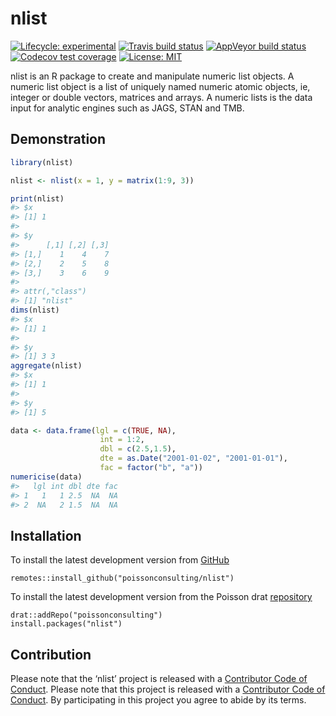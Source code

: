 
<!-- README.md is generated from README.Rmd. Please edit that file -->

# nlist

<!-- badges: start -->

[![Lifecycle:
experimental](https://img.shields.io/badge/lifecycle-experimental-orange.svg)](https://www.tidyverse.com/lifecycle/#experimental)
[![Travis build
status](https://travis-ci.com/poissonconsulting/nlist.svg?branch=master)](https://travis-ci.com/poissonconsulting/nlist)
[![AppVeyor build
status](https://ci.appveyor.com/api/projects/status/github/poissonconsulting/nlist?branch=master&svg=true)](https://ci.appveyor.com/project/poissonconsulting/nlist)
[![Codecov test
coverage](https://codecov.io/gh/poissonconsulting/nlist/branch/master/graph/badge.svg)](https://codecov.io/gh/poissonconsulting/nlist?branch=master)
[![License:
MIT](https://img.shields.io/badge/License-MIT-green.svg)](https://opensource.org/licenses/MIT)
<!-- badges: end -->

nlist is an R package to create and manipulate numeric list objects. A
numeric list object is a list of uniquely named numeric atomic objects,
ie, integer or double vectors, matrices and arrays. A numeric lists is
the data input for analytic engines such as JAGS, STAN and TMB.

## Demonstration

``` r
library(nlist)

nlist <- nlist(x = 1, y = matrix(1:9, 3))

print(nlist)
#> $x
#> [1] 1
#> 
#> $y
#>      [,1] [,2] [,3]
#> [1,]    1    4    7
#> [2,]    2    5    8
#> [3,]    3    6    9
#> 
#> attr(,"class")
#> [1] "nlist"
dims(nlist)
#> $x
#> [1] 1
#> 
#> $y
#> [1] 3 3
aggregate(nlist)
#> $x
#> [1] 1
#> 
#> $y
#> [1] 5

data <- data.frame(lgl = c(TRUE, NA),
                    int = 1:2, 
                    dbl = c(2.5,1.5),
                    dte = as.Date("2001-01-02", "2001-01-01"),
                    fac = factor("b", "a"))
numericise(data)
#>   lgl int dbl dte fac
#> 1   1   1 2.5  NA  NA
#> 2  NA   2 1.5  NA  NA
```

## Installation

To install the latest development version from
[GitHub](https://github.com/poissonconsulting/nlist)

    remotes::install_github("poissonconsulting/nlist")

To install the latest development version from the Poisson drat
[repository](https://github.com/poissonconsulting/drat)

    drat::addRepo("poissonconsulting")
    install.packages("nlist")

## Contribution

Please note that the ‘nlist’ project is released with a [Contributor
Code of Conduct](CODE_OF_CONDUCT.md). Please note that this project is
released with a [Contributor Code of
Conduct](https://poissonconsulting.github.io/mcmcr/CONDUCT.html). By
participating in this project you agree to abide by its terms.
